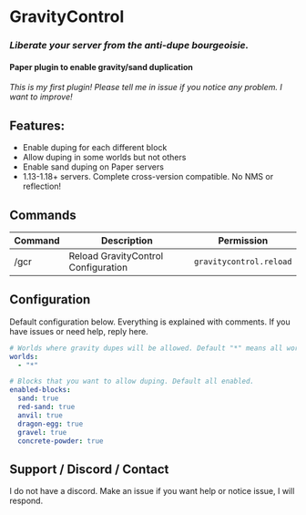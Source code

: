 # GravityControl
### ***Liberate your server from the anti-dupe bourgeoisie.***
#### Paper plugin to enable gravity/sand duplication

*This is my first plugin! Please tell me in issue if you notice any problem. I want to improve!*

## **Features:**

* Enable duping for each different block
* Allow duping in some worlds but not others
* Enable sand duping on Paper servers
* 1.13-1.18+ servers. Complete cross-version compatible. No NMS or reflection!

## **Commands**

| Command | Description | Permission |
| --- | --- | --- |
| /gcr | Reload GravityControl Configuration | `gravitycontrol.reload` |

## **Configuration**

Default configuration below. Everything is explained with comments. If you have issues or need help, reply here.

```yaml
# Worlds where gravity dupes will be allowed. Default "*" means all worlds.
worlds:
  - "*"

# Blocks that you want to allow duping. Default all enabled.
enabled-blocks:
  sand: true
  red-sand: true
  anvil: true
  dragon-egg: true
  gravel: true
  concrete-powder: true
```

## Support / Discord / Contact
I do not have a discord. Make an issue if you want help or notice issue, I will respond.